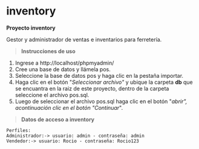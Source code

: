 <!-- @format -->

# inventory

**Proyecto inventory**

Gestor y administrador de ventas e inventarios para
ferretería.

> **Instrucciones de uso**

1. Ingrese a
   http://localhost/phpmyadmin/
2. Cree una base de
   datos y llámela pos.
3. Seleccione la
   base de datos pos y haga clic en la pestaña importar.
4. Haga clic en el botón "_Seleccionar archivo"_ y ubique la carpeta **db** que se encuantra en la raiz de este proyecto, dentro de la carpeta seleccione el archivo pos.sql.
5. Luego de seleccionar el archivo pos.sql haga clic en el botón "_abrir", acontinuación clic en el botón "Continuar_".

> **Datos de acceso a inventory**

```
Perfiles:
Administrador:-> usuario: admin - contraseña: admin
Vendedor:-> usuario: Rocio - contraseña: Rocio123

```
